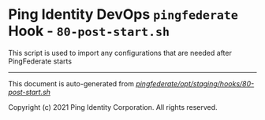 
# Ping Identity DevOps `pingfederate` Hook - `80-post-start.sh`
 This script is used to import any configurations that are
 needed after PingFederate starts

---
This document is auto-generated from _[pingfederate/opt/staging/hooks/80-post-start.sh](https://github.com/pingidentity/pingidentity-docker-builds/blob/master/pingfederate/opt/staging/hooks/80-post-start.sh)_

Copyright (c) 2021 Ping Identity Corporation. All rights reserved.
